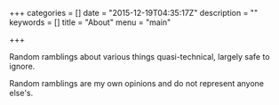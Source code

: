 +++
categories = []
date = "2015-12-19T04:35:17Z"
description = ""
keywords = []
title = "About"
menu = "main"

+++

Random ramblings about various things quasi-technical, largely safe to ignore.

Random ramblings are my own opinions and do not represent anyone else's.
